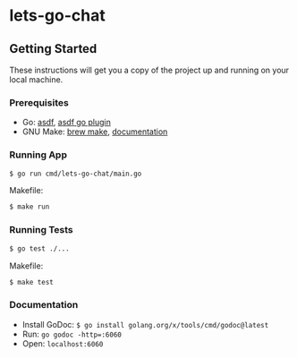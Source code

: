 # lets-go-chat

## Getting Started

These instructions will get you a copy of the project up and running on your local machine.

### Prerequisites

- Go: [asdf](https://asdf-vm.com/), [asdf go plugin](https://github.com/kennyp/asdf-golang)
- GNU Make: [brew make](https://formulae.brew.sh/formula/make#default), [documentation](https://www.gnu.org/software/make/)

### Running App

```sh
$ go run cmd/lets-go-chat/main.go
```

Makefile:

```sh
$ make run
```

### Running Tests

```sh
$ go test ./...
```

Makefile:

```sh
$ make test
```

### Documentation

- Install GoDoc: `$ go install golang.org/x/tools/cmd/godoc@latest`
- Run: `go godoc -http=:6060`
- Open: `localhost:6060`